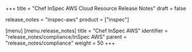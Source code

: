 +++
title = "Chef InSpec AWS Cloud Resource Release Notes"
draft = false

release_notes = "inspec-aws"
product = ["inspec"]

[menu]
  [menu.release_notes]
    title = "Chef InSpec AWS"
    identifier = "release_notes/compliance/InSpec AWS"
    parent = "release_notes/compliance"
    weight = 50
+++
